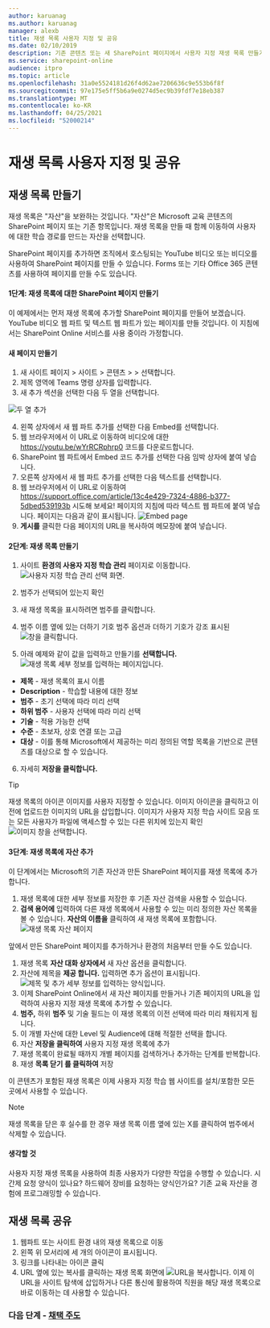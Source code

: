 ```yaml
---
author: karuanag
ms.author: karuanag
manager: alexb
title: 재생 목록 사용자 지정 및 공유
ms.date: 02/10/2019
description: 기존 콘텐츠 또는 새 SharePoint 페이지에서 사용자 지정 재생 목록 만들기
ms.service: sharepoint-online
audience: itpro
ms.topic: article
ms.openlocfilehash: 31a0e5524181d26f4d62ae7206636c9e553b6f8f
ms.sourcegitcommit: 97e175e5ff5b6a9e0274d5ec9b39fdf7e18eb387
ms.translationtype: MT
ms.contentlocale: ko-KR
ms.lasthandoff: 04/25/2021
ms.locfileid: "52000214"
---
```

# <a name="customize-and-share-playlists"></a>재생 목록 사용자 지정 및 공유

## <a name="create-a-playlist"></a>재생 목록 만들기

재생 목록은 "자산"을 보완하는 것입니다. "자산"은 Microsoft 교육 콘텐츠의 SharePoint 페이지 또는 기존 항목입니다. 재생 목록을 만들 때 함께 이동하여 사용자에 대한 학습 경로를 만드는 자산을 선택합니다.  

SharePoint 페이지를 추가하면 조직에서 호스팅되는 YouTube 비디오 또는 비디오를 사용하여 SharePoint 페이지를 만들 수 있습니다. Forms 또는 기타 Office 365 콘텐츠를 사용하여 페이지를 만들 수도 있습니다.  

#### <a name="step-1-create-a-sharepoint-page-for-your-playlist"></a>1단계: 재생 목록에 대한 SharePoint 페이지 만들기
이 예제에서는 먼저 재생 목록에 추가할 SharePoint 페이지를 만들어 보겠습니다. YouTube 비디오 웹 파트 및 텍스트 웹 파트가 있는 페이지를 만들 것입니다.  이 지침에서는 SharePoint Online 서비스를 사용 중이라 가정합니다. 

#### <a name="create-a-new-page"></a>새 페이지 만들기
1.  새 사이트 페이지 > 사이트 > 콘텐츠 > > 선택합니다.
2.  제목 영역에 Teams 명령 상자를 입력합니다.
3.  새 추가 섹션을 선택한 다음 두 열을 선택합니다.

![두 열 추가](media/clo365addtwocolumn.png)

4.  왼쪽 상자에서 새 웹 파트 추가를 선택한 다음 Embed를 선택합니다. 
5.  웹 브라우저에서 이 URL로 이동하여 비디오에 대한 https://youtu.be/wYrRCRphrp0 코드를 다운로드합니다. 
6.  SharePoint 웹 파트에서 Embed 코드 추가를 선택한 다음 임박 상자에 붙여 넣습니다. 
7.  오른쪽 상자에서 새 웹 파트 추가를 선택한 다음 텍스트를 선택합니다. 
8.  웹 브라우저에서 이 URL로 이동하여 https://support.office.com/article/13c4e429-7324-4886-b377-5dbed539193b 시도해 보세요! 페이지의 지침에 따라 텍스트 웹 파트에 붙여 넣습니다. 페이지는 다음과 같이 표시됩니다. 
![Embed page](media/clo365teamscommandbox.png)
9.  **게시를** 클릭한 다음 페이지의 URL을 복사하여 메모장에 붙여 넣습니다.

#### <a name="step-2-create-the-playlist"></a>2단계: 재생 목록 만들기

1. 사이트 **환경의 사용자 지정 학습 관리** 페이지로 이동합니다.
![사용자 지정 학습 관리 선택 화면.](media/custom_admin.png)
1. 범주가  선택되어 있는지 확인 
1. 새 재생 목록을 표시하려면 범주를 클릭합니다.
1. 범주 이름 옆에 있는 더하기 기호 범주 옵션과 더하기 기호가 강조 표시된 ![ 창을 클릭합니다.](media/custom_addplay.png)

1. 아래 예제와 같이 값을 입력하고 만들기를 **선택합니다.** 
![재생 목록 세부 정보를 입력하는 페이지입니다.](media/custom_details.png)
- **제목** - 재생 목록의 표시 이름
- **Description** - 학습할 내용에 대한 정보
- **범주** - 초기 선택에 따라 미리 선택
- **하위 범주** - 사용자 선택에 따라 미리 선택
- **기술** - 적용 가능한 선택
- **수준** - 초보자, 상호 연결 또는 고급
- **대상** - 이를 통해 Microsoft에서 제공하는 미리 정의된 역할 목록을 기반으로 콘텐츠를 대상으로 할 수 있습니다.

6. 자세히 **저장을 클릭합니다.**

> [!TIP]
> 재생 목록의 아이콘 이미지를 사용자 지정할 수 있습니다.  이미지 아이콘을 클릭하고 이전에 업로드한 이미지의 URL을 삽입합니다.  이미지가 사용자 지정 학습 사이트 모음 또는 모든 사용자가 파일에 액세스할 수 있는 다른 위치에 있는지 확인  
![이미지 창을 선택합니다.](media/custom_image.png)

#### <a name="step-3-add-assets-to-the-playlist"></a>3단계: 재생 목록에 자산 추가
이 단계에서는 Microsoft의 기존 자산과 만든 SharePoint 페이지를 재생 목록에 추가합니다. 

1. 재생 목록에 대한 세부 정보를 저장한 후 기존 자산 검색을 사용할 수 있습니다.
1. **검색 용어에** 입력하여 다른 재생 목록에서 사용할 수 있는 미리 정의한 자산 목록을 볼 수 있습니다. **자산의 이름을** 클릭하여 새 재생 목록에 포함합니다.<br/>
![재생 목록 자산 페이지](media/custom_slist.png)

앞에서 만든 SharePoint 페이지를 추가하거나 환경의 처음부터 만들 수도 있습니다.

1. 재생 목록 **자산 대화 상자에서** 새 자산 옵션을 클릭합니다.
1. 자산에 제목을 **제공 합니다.** 입력하면 추가 옵션이 표시됩니다.
![제목 및 추가 세부 정보를 입력하는 양식입니다.](media/custom_newpage.png)
1. 이제 SharePoint Online에서 새 자산 페이지를 만들거나 기존 페이지의 URL을 입력하여 사용자 지정 재생 목록에 추가할 수 있습니다. 
1. **범주,** 하위  **범주** 및 기술 필드는 이 재생 목록의 이전 선택에 따라 미리 채워지게 됩니다.
1. 이 개별 자산에 대한 Level 및 Audience에 대해 적절한 선택을 합니다.  
1. 자산 **저장을 클릭하여** 사용자 지정 재생 목록에 추가
1. 재생 목록이 완료될 때까지 개별 페이지를 검색하거나 추가하는 단계를 반복합니다. 
1. 재생 **목록 닫기 를 클릭하여** 저장

이 콘텐츠가 포함된 재생 목록은 이제 사용자 지정 학습 웹 사이트를 설치/포함한 모든 곳에서 사용할 수 있습니다. 

> [!NOTE]
> 재생 목록을 닫은 후 실수를 한 경우 재생 목록 이름 옆에 있는 X를 클릭하여 범주에서 삭제할 수 있습니다.  

#### <a name="things-to-think-about"></a>생각할 것

사용자 지정 재생 목록을 사용하여 최종 사용자가 다양한 작업을 수행할 수 있습니다.  시간제 요청 양식이 있나요?  하드웨어 장비를 요청하는 양식인가요?  기존 교육 자산을 경험에 프로그래밍할 수 있습니다.  

## <a name="share-playlists"></a>재생 목록 공유

1. 웹파트 또는 사이트 환경 내의 재생 목록으로 이동
1. 왼쪽 위 모서리에 세 개의 아이콘이 표시됩니다.
1. 링크를 나타내는 아이콘 클릭
1. URL 옆에 있는 복사를 클릭하는 재생 목록 화면에 ![ URL을 복사합니다.](media/share.png)
이제 이 URL을 사이트 탐색에 삽입하거나 다른 통신에 활용하여 직원을 해당 재생 목록으로 바로 이동하는 데 사용할 수 있습니다. 

### <a name="next-steps---drive-adoption"></a>다음 단계 - [채택 주도](driveadoption.md)
